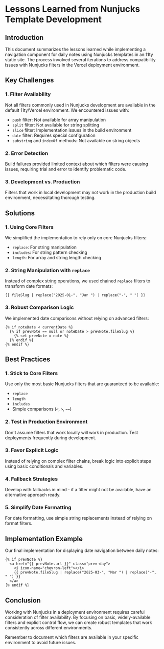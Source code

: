 # Lessons Learned from Nunjucks Template Development

## Introduction
This document summarizes the lessons learned while implementing a navigation component for daily notes using Nunjucks templates in an 11ty static site. The process involved several iterations to address compatibility issues with Nunjucks filters in the Vercel deployment environment.

## Key Challenges

### 1. Filter Availability
Not all filters commonly used in Nunjucks development are available in the default 11ty/Vercel environment. We encountered issues with:
- `push` filter: Not available for array manipulation
- `split` filter: Not available for string splitting
- `slice` filter: Implementation issues in the build environment
- `date` filter: Requires special configuration
- `substring` and `indexOf` methods: Not available on string objects

### 2. Error Detection
Build failures provided limited context about which filters were causing issues, requiring trial and error to identify problematic code.

### 3. Development vs. Production
Filters that work in local development may not work in the production build environment, necessitating thorough testing.

## Solutions

### 1. Using Core Filters
We simplified the implementation to rely only on core Nunjucks filters:
- `replace`: For string manipulation
- `includes`: For string pattern checking
- `length`: For array and string length checking

### 2. String Manipulation with `replace`
Instead of complex string operations, we used chained `replace` filters to transform date formats:
```njk
{{ fileSlug | replace("2025-01-", "Jan ") | replace("-", " ") }}
```

### 3. Robust Comparison Logic
We implemented date comparisons without relying on advanced filters:
```njk
{% if noteDate < currentDate %}
  {% if prevNote == null or noteDate > prevNote.fileSlug %}
    {% set prevNote = note %}
  {% endif %}
{% endif %}
```

## Best Practices

### 1. Stick to Core Filters
Use only the most basic Nunjucks filters that are guaranteed to be available:
- `replace`
- `length`
- `includes`
- Simple comparisons (`<`, `>`, `==`)

### 2. Test in Production Environment
Don't assume filters that work locally will work in production. Test deployments frequently during development.

### 3. Favor Explicit Logic
Instead of relying on complex filter chains, break logic into explicit steps using basic conditionals and variables.

### 4. Fallback Strategies
Develop with fallbacks in mind - if a filter might not be available, have an alternative approach ready.

### 5. Simplify Date Formatting
For date formatting, use simple string replacements instead of relying on format filters.

## Implementation Example
Our final implementation for displaying date navigation between daily notes:

```njk
{% if prevNote %}
  <a href="{{ prevNote.url }}" class="prev-day">
    <i icon-name="chevron-left"></i>
    {{ prevNote.fileSlug | replace("2025-03-", "Mar ") | replace("-", " ") }}
  </a>
{% endif %}
```

## Conclusion
Working with Nunjucks in a deployment environment requires careful consideration of filter availability. By focusing on basic, widely-available filters and explicit control flow, we can create robust templates that work consistently across different environments.

Remember to document which filters are available in your specific environment to avoid future issues. 